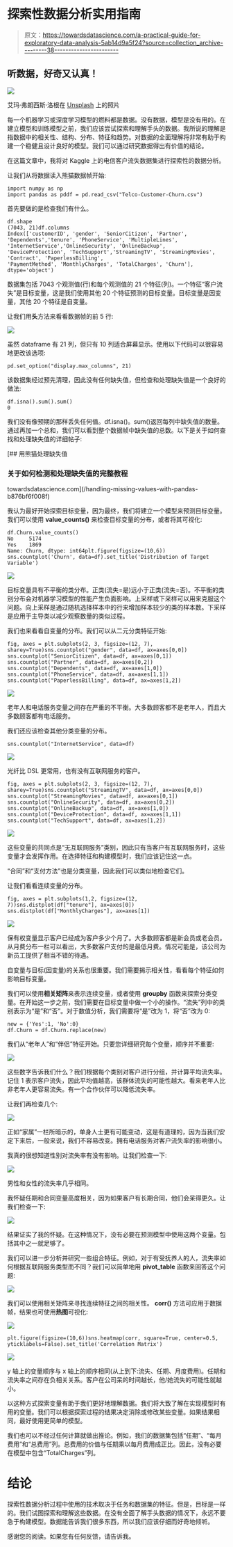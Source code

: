 # 探索性数据分析实用指南

> 原文：<https://towardsdatascience.com/a-practical-guide-for-exploratory-data-analysis-5ab14d9a5f24?source=collection_archive---------38----------------------->

## 听数据，好奇又认真！

![](img/d0375c9019949f54b5f2697b7da69051.png)

艾玛·弗朗西斯·洛根在 [Unsplash](https://unsplash.com/s/photos/explore?utm_source=unsplash&utm_medium=referral&utm_content=creditCopyText) 上的照片

每一个机器学习或深度学习模型的燃料都是数据。没有数据，模型是没有用的。在建立模型和训练模型之前，我们应该尝试探索和理解手头的数据。我所说的理解是指数据中的相关性、结构、分布、特征和趋势。对数据的全面理解将非常有助于构建一个稳健且设计良好的模型。我们可以通过研究数据得出有价值的结论。

在这篇文章中，我将对 Kaggle 上的电信客户流失数据集进行探索性的数据分析。

让我们从将数据读入熊猫数据帧开始:

```
import numpy as np
import pandas as pddf = pd.read_csv("Telco-Customer-Churn.csv")
```

首先要做的是检查我们有什么。

```
df.shape
(7043, 21)df.columns
Index(['customerID', 'gender', 'SeniorCitizen', 'Partner', 'Dependents','tenure', 'PhoneService', 'MultipleLines', 'InternetService','OnlineSecurity', 'OnlineBackup', 'DeviceProtection', 'TechSupport','StreamingTV', 'StreamingMovies', 'Contract', 'PaperlessBilling',
'PaymentMethod', 'MonthlyCharges', 'TotalCharges', 'Churn'],
dtype='object')
```

数据集包括 7043 个观测值(行)和每个观测值的 21 个特征(列)。一个特征“客户流失”是目标变量，这是我们使用其他 20 个特征预测的目标变量。目标变量是因变量，其他 20 个特征是自变量。

让我们用**头**方法来看看数据帧的前 5 行:

![](img/2ce1105b729ef8cf770bb76804bf675e.png)

虽然 dataframe 有 21 列，但只有 10 列适合屏幕显示。使用以下代码可以很容易地更改该选项:

```
pd.set_option("display.max_columns", 21)
```

该数据集经过预先清理，因此没有任何缺失值，但检查和处理缺失值是一个良好的做法:

```
df.isna().sum().sum()
0
```

我们没有像预期的那样丢失任何值。df.isna()。sum()返回每列中缺失值的数量。通过再加一个总和，我们可以看到整个数据帧中缺失值的总数。以下是关于如何查找和处理缺失值的详细帖子:

[](/handling-missing-values-with-pandas-b876bf6f008f) [## 用熊猫处理缺失值

### 关于如何检测和处理缺失值的完整教程

towardsdatascience.com](/handling-missing-values-with-pandas-b876bf6f008f) 

我认为最好开始探索目标变量，因为最终，我们将建立一个模型来预测目标变量。我们可以使用 **value_counts()** 来检查目标变量的分布，或者将其可视化:

```
df.Churn.value_counts()
No     5174
Yes    1869
Name: Churn, dtype: int64plt.figure(figsize=(10,6))
sns.countplot('Churn', data=df).set_title('Distribution of Target Variable')
```

![](img/4ba40c7f66d56beccbca9115425218fd.png)

目标变量具有不平衡的类分布。正类(流失=是)远小于正类(流失=否)。不平衡的类别分布会对机器学习模型的性能产生负面影响。上采样或下采样可以用来克服这个问题。向上采样是通过随机选择样本中的行来增加样本较少的类的样本数。下采样是应用于主导类以减少观察数量的类似过程。

我们也来看看自变量的分布。我们可以从二元分类特征开始:

```
fig, axes = plt.subplots(2, 3, figsize=(12, 7), sharey=True)sns.countplot("gender", data=df, ax=axes[0,0])
sns.countplot("SeniorCitizen", data=df, ax=axes[0,1])
sns.countplot("Partner", data=df, ax=axes[0,2])
sns.countplot("Dependents", data=df, ax=axes[1,0])
sns.countplot("PhoneService", data=df, ax=axes[1,1])
sns.countplot("PaperlessBilling", data=df, ax=axes[1,2])
```

![](img/b07868b7a5c50e25a15bc1a49034e3d8.png)

老年人和电话服务变量之间存在严重的不平衡。大多数顾客都不是老年人，而且大多数顾客都有电话服务。

我们还应该检查其他分类变量的分布。

```
sns.countplot("InternetService", data=df)
```

![](img/e8bcf3ffb2ad03de2ac25db1de5f5940.png)

光纤比 DSL 更常用，也有没有互联网服务的客户。

```
fig, axes = plt.subplots(2, 3, figsize=(12, 7), sharey=True)sns.countplot("StreamingTV", data=df, ax=axes[0,0])
sns.countplot("StreamingMovies", data=df, ax=axes[0,1])
sns.countplot("OnlineSecurity", data=df, ax=axes[0,2])
sns.countplot("OnlineBackup", data=df, ax=axes[1,0])
sns.countplot("DeviceProtection", data=df, ax=axes[1,1])
sns.countplot("TechSupport", data=df, ax=axes[1,2])
```

![](img/bedb4f52d27e1a69faf89b0822c1d247.png)

这些变量的共同点是“无互联网服务”类别，因此只有当客户有互联网服务时，这些变量才会发挥作用。在选择特征和构建模型时，我们应该记住这一点。

“合同”和“支付方法”也是分类变量，因此我们可以类似地检查它们。

让我们看看连续变量的分布。

```
fig, axes = plt.subplots(1,2, figsize=(12, 7))sns.distplot(df["tenure"], ax=axes[0])
sns.distplot(df["MonthlyCharges"], ax=axes[1])
```

![](img/c5dc6b525a522705c53bf544534a3861.png)

保有权变量显示客户已经成为客户多少个月了。大多数顾客都是新会员或老会员。从月费分布一栏可以看出，大多数客户支付的是最低月费。情况可能是，该公司为新员工提供了相当不错的待遇。

自变量与目标(因变量)的关系也很重要。我们需要揭示相关性，看看每个特征如何影响目标变量。

我们可以使用**相关矩阵**来表示连续变量，或者使用 **groupby** 函数来探索分类变量。在开始这一步之前，我们需要在目标变量中做一个小的操作。“流失”列中的类别表示为“是”和“否”。对于数值分析，我们需要将“是”改为 1，将“否”改为 0:

```
new = {'Yes':1, 'No':0}
df.Churn = df.Churn.replace(new)
```

我们从“老年人”和“伴侣”特征开始。只要您详细研究每个变量，顺序并不重要:

![](img/0264a7c8455422f6edd5871aa99bd4ff.png)

这些数字告诉我们什么？我们根据每个类别对客户进行分组，并计算平均流失率。记住 1 表示客户流失，因此平均值越高，该群体流失的可能性越大。看来老年人比非老年人更容易流失。有一个合作伙伴可以降低流失率。

让我们再检查几个:

![](img/0785697de17bb76c863350d580415471.png)

正如“家属”一栏所暗示的，单身人士更有可能变动，这是有道理的，因为当我们安定下来后，一般来说，我们不容易改变。拥有电话服务对客户流失率的影响很小。

我真的很想知道性别对流失率有没有影响。让我们检查一下:

![](img/ff887aa985c5e891a9b142ef37332a85.png)

男性和女性的流失率几乎相同。

我怀疑任期和合同变量高度相关，因为如果客户有长期合同，他们会呆得更久。让我们检查一下:

![](img/eeb014babc9fcb1c84e83f1dbf42015e.png)

结果证实了我的怀疑。在这种情况下，没有必要在预测模型中使用这两个变量。包括其中之一就足够了。

我们可以进一步分析并研究一些组合特征。例如，对于有受抚养人的人，流失率如何根据互联网服务类型而不同？我们可以简单地用 **pivot_table** 函数来回答这个问题:

![](img/2ba217b23c8385d275987322903ff0f6.png)

我们可以使用相关矩阵来寻找连续特征之间的相关性。 **corr()** 方法可应用于数据帧，结果也可使用**热图**可视化:

![](img/12b1838535ea4a22c23e7d059d47073d.png)

```
plt.figure(figsize=(10,6))sns.heatmap(corr, square=True, center=0.5, yticklabels=False).set_title('Correlation Matrix')
```

![](img/ef66a8bbcf920b142432c3fa5ba9d076.png)

y 轴上的变量顺序与 x 轴上的顺序相同(从上到下:流失、任期、月度费用)。任期和流失率之间存在负相关关系。客户在公司呆的时间越长，他/她流失的可能性就越小。

以这种方式探索变量有助于我们更好地理解数据。我们将大致了解在实现模型时有用的变量。我们可以根据探索过程的结果决定消除或修改某些变量。如果结果相同，最好使用更简单的模型。

我们也可以不经过任何计算就做出推论。例如，我们的数据集包括“任期”、“每月费用”和“总费用”列。总费用的价值与任期乘以每月费用成正比。因此，没有必要在模型中包含“TotalCharges”列。

# **结论**

探索性数据分析过程中使用的技术取决于任务和数据集的特征。但是，目标是一样的。我们试图探索和理解这些数据。在没有全面了解手头数据的情况下，永远不要急于构建模型。数据能告诉我们很多东西，所以我们应该仔细而好奇地倾听。

感谢您的阅读。如果您有任何反馈，请告诉我。